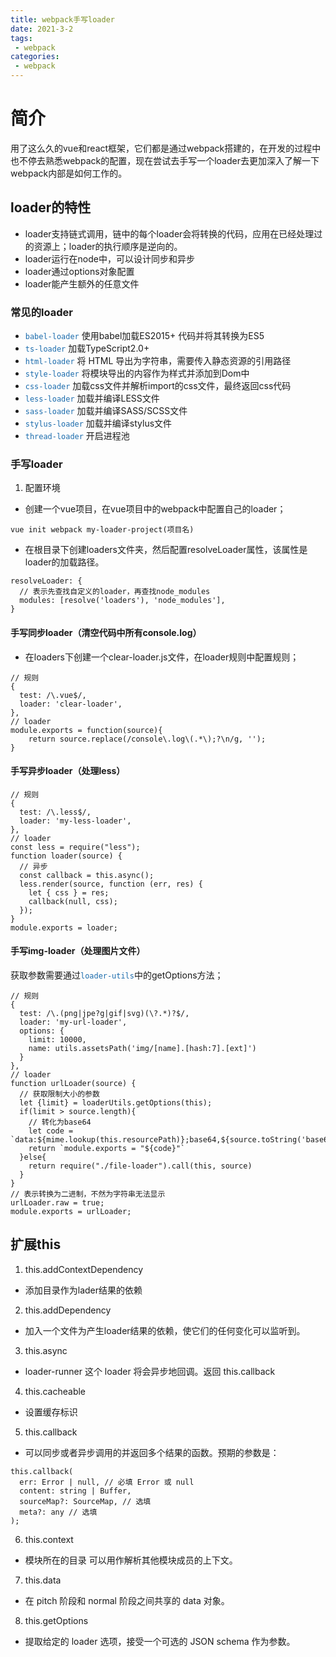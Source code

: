 ```yaml
---
title: webpack手写loader
date: 2021-3-2
tags:
 - webpack
categories: 
 - webpack
---
```


# 简介
用了这么久的vue和react框架，它们都是通过webpack搭建的，在开发的过程中也不停去熟悉webpack的配置，现在尝试去手写一个loader去更加深入了解一下webpack内部是如何工作的。

## loader的特性
+ loader支持链式调用，链中的每个loader会将转换的代码，应用在已经处理过的资源上；loader的执行顺序是逆向的。
+ loader运行在node中，可以设计同步和异步
+ loader通过options对象配置
+ loader能产生额外的任意文件

### 常见的loader
+ <code style="color: #1a6bac">babel-loader</code>  使用babel加载ES2015+ 代码并将其转换为ES5
+ <code style="color: #1a6bac">ts-loader</code>  加载TypeScript2.0+
+ <code style="color: #1a6bac">html-loader</code>  将 HTML 导出为字符串，需要传入静态资源的引用路径
+ <code style="color: #1a6bac">style-loader</code>  将模块导出的内容作为样式并添加到Dom中
+ <code style="color: #1a6bac">css-loader</code>  加载css文件并解析import的css文件，最终返回css代码
+ <code style="color: #1a6bac">less-loader</code>  加载并编译LESS文件
+ <code style="color: #1a6bac">sass-loader</code>  加载并编译SASS/SCSS文件
+ <code style="color: #1a6bac">stylus-loader</code>  加载并编译stylus文件
+ <code style="color: #1a6bac">thread-loader</code>  开启进程池

### 手写loader
1. 配置环境
  + 创建一个vue项目，在vue项目中的webpack中配置自己的loader；
  ```
  vue init webpack my-loader-project(项目名)
  ```
  + 在根目录下创建loaders文件夹，然后配置resolveLoader属性，该属性是loader的加载路径。
  ```
  resolveLoader: {
    // 表示先查找自定义的loader，再查找node_modules
    modules: [resolve('loaders'), 'node_modules'],
  }
  ```
#### 手写同步loader（清空代码中所有console.log）
  + 在loaders下创建一个clear-loader.js文件，在loader规则中配置规则；
```
// 规则
{
  test: /\.vue$/,
  loader: 'clear-loader',
},
// loader
module.exports = function(source){
    return source.replace(/console\.log\(.*\);?\n/g, '');
}
```
#### 手写异步loader（处理less）
```
// 规则
{
  test: /\.less$/,
  loader: 'my-less-loader',
},
// loader
const less = require("less");
function loader(source) {
  // 异步
  const callback = this.async();
  less.render(source, function (err, res) {
    let { css } = res;
    callback(null, css);
  });
}
module.exports = loader;
```
#### 手写img-loader（处理图片文件）
获取参数需要通过<code style="color: #1a6bac">loader-utils</code>中的getOptions方法；
```
// 规则
{
  test: /\.(png|jpe?g|gif|svg)(\?.*)?$/,
  loader: 'my-url-loader',
  options: {
    limit: 10000,
    name: utils.assetsPath('img/[name].[hash:7].[ext]')
  }
},
// loader
function urlLoader(source) {
  // 获取限制大小的参数
  let {limit} = loaderUtils.getOptions(this);
  if(limit > source.length){
    // 转化为base64
    let code = `data:${mime.lookup(this.resourcePath)};base64,${source.toString('base64')}`
    return `module.exports = "${code}"`
  }else{
    return require("./file-loader").call(this, source)
  }
}
// 表示转换为二进制，不然为字符串无法显示
urlLoader.raw = true;
module.exports = urlLoader;
```

## 扩展this
1. this.addContextDependency
  - 添加目录作为lader结果的依赖
2. this.addDependency
  - 加入一个文件为产生loader结果的依赖，使它们的任何变化可以监听到。
3. this.async
  - loader-runner 这个 loader 将会异步地回调。返回 this.callback
4. this.cacheable
  - 设置缓存标识
5. this.callback
  - 可以同步或者异步调用的并返回多个结果的函数。预期的参数是：
  ```
  this.callback(
    err: Error | null, // 必填 Error 或 null
    content: string | Buffer,  
    sourceMap?: SourceMap, // 选填
    meta?: any // 选填
  );
  ```
6. this.context
  - 模块所在的目录 可以用作解析其他模块成员的上下文。
7. this.data
  - 在 pitch 阶段和 normal 阶段之间共享的 data 对象。
8. this.getOptions
  - 提取给定的 loader 选项，接受一个可选的 JSON schema 作为参数。